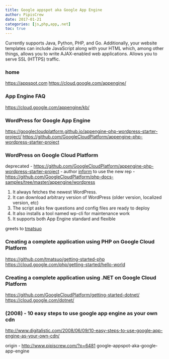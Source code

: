 ```yaml
---
title: Google appspot aka Google App Engine
author: PipisCrew
date: 2017-01-21
categories: [js,php,app,.net]
toc: true
---
```


Currently supports Java, Python, PHP, and Go. Additionally, your website templates can include JavaScript along with your HTML which, among other things, allows you to write AJAX-enabled web applications. Allows you to serve SSL (HTTPS) traffic.

### home

https://appspot.com
https://cloud.google.com/appengine/

### App Engine FAQ

https://cloud.google.com/appengine/kb/

### WordPress for Google App Engine

https://googlecloudplatform.github.io/appengine-php-wordpress-starter-project/
https://github.com/GoogleCloudPlatform/appengine-php-wordpress-starter-project

### WordPress on Google Cloud Platform

deprecated - https://github.com/GoogleCloudPlatform/appengine-php-wordpress-starter-project - author [inform](https://github.com/GoogleCloudPlatform/appengine-php-wordpress-starter-project/issues/63) to use the
new rep - https://github.com/GoogleCloudPlatform/php-docs-samples/tree/master/appengine/wordpress
1) It always fetches the newest WordPress.
2) It can download arbitrary version of WordPress (older version, localized version, etc)
3) The script asks few questions and config files are ready to deploy
4) It also installs a tool named wp-cli for maintenance work
5) It supports both App Engine standard and flexible

greets to [tmatsuo](https://github.com/tmatsuo)

### Creating a complete application using PHP on Google Cloud Platform

https://github.com/tmatsuo/getting-started-php
https://cloud.google.com/php/getting-started/hello-world

### Creating a complete application using .NET on Google Cloud Platform

https://github.com/GoogleCloudPlatform/getting-started-dotnet/
https://cloud.google.com/dotnet/

### (2008) - 10 easy steps to use google app engine as your own cdn

http://www.digitalistic.com/2008/06/09/10-easy-steps-to-use-google-app-engine-as-your-own-cdn/

origin - http://www.pipiscrew.com/?p=6481 google-appspot-aka-google-app-engine